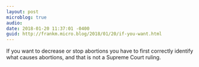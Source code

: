 ```yaml
---
layout: post
microblog: true
audio: 
date: 2018-01-20 11:37:01 -0400
guid: http://frankm.micro.blog/2018/01/20/if-you-want.html
---
```

If you want to decrease or stop abortions you have to first correctly identify what causes abortions, and that is not a Supreme Court ruling. 
